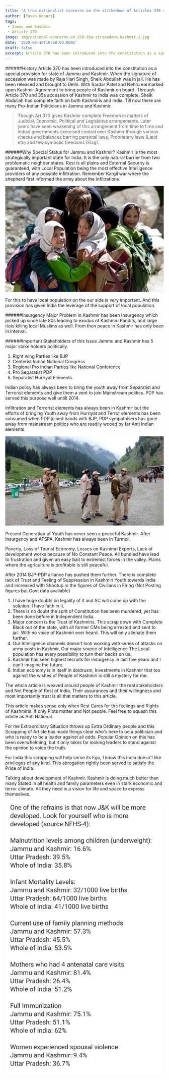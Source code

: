 ```yaml
---
title: 'A true nationalist concerns on the strikedown of Articles 370 and 35A in Jammu and Kashmir'
author: [Pavan Kanuri]
tags: 
 - Jammu and Kashmir
 - Article 370
image: img/national-concerns-on-370-35a-strikedown-kashmir-2.jpg
date: '2020-05-10T10:00:00.000Z'
draft: false
excerpt: Article 370 has been introduced into the constitution as a special provision for state of Jammu and Kashmir.
---
```


######History
Article 370 has been introduced into the constitution as a special provision for state of Jammu and Kashmir. When the signature of accession was made by Raja Hari Singh, Sheik Abdullah was in jail. He has been released and brought to Delhi. With Sardar Patel and Nehru earmarked upon Kashmir Agreement to bring people of Kashmir on board. Through Article 370 and 35a accession of Kashmir to India was complete, Sheik Abdullah had complete faith on both Kashmiris and India. Till now there are many Pro-Indian Politicians in Jammu and Kashmir.

> Though Art 370 gives Kashmir complete Freedom in matters of Judicial, Economic, Political and Legislative arrangements. Later years have seen weakening of this arrangement from time to time and indian governments exercised control over Kashmir through various checks and balances barring personal laws, Proprietary laws (Land etc) and few symbolic freedoms (Flag).

######Why Special Status for Jammu and Kashmir?
Kashmir is the most strategically important state for India. It is the only natural barrier from two problematic neighbor states. Rest is all plains and External Security is guaranteed, with Local Population being the most effective Intelligence providers of any possible infiltration. Remember Kargil war where the shepherd first informed the army about the infiltrations.

![Kashmiri Children](img/national-concerns-on-370-35a-strikedown-kashmir-1.jpg)

For this to have local population on the our side is very important. And this provision has given India the leverage of the support of local population.

######Insurgency
Major Problem in Kashmir has been Insurgency which picked up since late 80s leading to exodus of Kashmiri Pandits, and large riots killing local Muslims as well. From then peace in Kashmir has only been in interval.

######Important Stakeholders of this Issue
Jammu and Kashmir has 5 major stake holders politically.
1. Right wing Parties like BJP
2. Centerist Indian National Congress
3. Regional Pro Indian Parties like National Conference
4. Pro Separatist PDP
5. Separatist Hurriyat Elements.

Indian policy has always been to bring the youth away from Separatist and Terrorist elements and give them a vent to join Mainstream politics. PDP has served this purpose well untill 2014.

Infiltration and Terrorist elements has always been in Kashmir but the efforts of bringing Youth away from Hurriyat and Terror elements has been subsumed when PDP joined hands with BJP, PDP sympathisers has gone away from mainstream politics who are readily wooed by far Anti Indian elements.

![Kashmir Present Situation](img/national-concerns-on-370-35a-strikedown-kashmir-3.jpg)

Present Generation of Youth has never seen a peaceful Kashmir. After Insurgency and AFSPA, Kashmir has always been in Turmoil.

Poverty, Loss of Tourist Economy, Losses on Kashimri Exports, Lack of development works because of No Constant Peace. All bundled have lead to frustration and given an easy bait to extremist forces in the valley. Plains where the agriculture is profitable is still peaceful.

After 2014 BJP-PDP alliance has pushed them further. There is complete lack of Trust and Feeling of Suppression in Kashmiri Youth towards India and Increased with Shootup in the figures of Civilians in Firing (Not Posting figures but Govt data available)

1. I have huge doubts on legality of it and SC will come up with the solution. I have faith in it.
2. There is no doubt the sprit of Constitution has been murdered, yet has been done before in Independent India.
3. Major concern is the Trust of Kashmiris. This scrap down with Complete Black out of the state, with all former CMs being arrested and sent to jail. With no voice of Kashmiri ever heard. This will only alienate them further.
4. Our Intelligence channels doesn't look working with series of attacks on army posts in Kashmir, Our major source of Intelligence The Local population has every possibility to turn their backs on us.
5. Kashmir has seen highest recruits for insurgency in last five years and I can't imagine the future.
6. Indian economy is in itself in doldrusm, Investments in Kashmir that too against the wishes of People of Kashmiri is still a mystery for me.

The whole article is weaved around people of Kashmir the real stakeholders and Not People of Rest of India. Their assurances and their willingness and most importantly trust is all that matters to this article.

This article makes sense only when Rest Cares for the feelings and Rights of Kashmiris. If only Plots matter and Not people. Feel free to squash this article as Anti National.

For me Extraordinary Situation throws up Extra Ordinary people and this Scrapping of Article has made things clear who's here to be a politician and who is ready to be a leader against all odds. Popular Opinion on this has been overwhelming, but it only takes far looking leaders to stand against the opinion to voice the truth.

For India this scrapping will help serve its Ego, I know this India doesn't like privileges of any kind. This abrogation rightly been served to satisfy the Pride of India.

Talking about development of Kashmir. Kashmir is doing much better than many Stated in all health and family parameters even in stark economic and terror climate. All they need is a vision for life and space to express themselves.

![Kashmir Health Statistics](img/national-concerns-on-370-35a-strikedown-kashmir-4.jpg)
